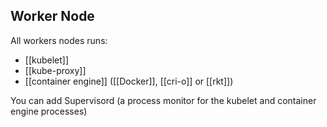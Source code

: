 ## Worker Node ##

All workers nodes runs:
* [[kubelet]]
* [[kube-proxy]]
* [[container engine]] ([[Docker]], [[cri-o]] or  [[rkt]])

You can add Supervisord (a process monitor for the kubelet and container engine processes)
